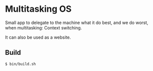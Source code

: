 # Multitasking OS

Small app to delegate to the machine what it do best, and we do worst, when multitasking: Context switching.

It can also be used as a website.

## Build

```
$ bin/build.sh
```



